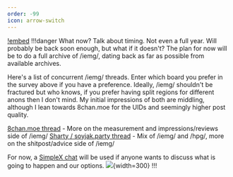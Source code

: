 ```yaml
---
order: -99
icon: arrow-switch	
---
```


[!embed](https://cryptpad.fr/form/#/2/form/view/Eh2vBQ5uzfhizpnnYWU7FBqJt3sK2eiI5auiqD4-lRY/embed/)
!!!danger What now?
Talk about timing. Not even a full year. Will probably be back soon enough, but what if it doesn't?
The plan for now will be to do a full archive of /iemg/, dating back as far as possible from available archives.

Here's a list of concurrent /iemg/ threads. Enter which board you prefer in the survey above if you have a preference. Ideally, /iemg/ shouldn't be fractured but who knows, if you prefer having split regions for different anons then I don't mind. My initial impressions of both are middling, although I lean towards 8chan.moe for the UIDs and seemingly higher post quality.

[8chan.moe thread](https://8chan.moe/t/res/17869.html) - More on the measurement and impressions/reviews side of /iemg/
[Sharty / soyjak.party thread](https://www.soyjak.st/tech/thread/5486.html) - Mix of /iemg/ and /hpg/, more on the shitpost/advice side of /iemg/


For now, a [SimpleX chat](https://simplex.chat/contact#/?v=2-7&smp=smp%3A%2F%2F1OwYGt-yqOfe2IyVHhxz3ohqo3aCCMjtB-8wn4X_aoY%3D%40smp11.simplex.im%2FJI2RGyykbaYWF8UVH2vCp5AN6TpoE6gE%23%2F%3Fv%3D1-3%26dh%3DMCowBQYDK2VuAyEAWUPhhQmk1HQNd3kgpoMc7sBfeHdYUUxFMzGl7ls3wUw%253D%26srv%3D6ioorbm6i3yxmuoezrhjk6f6qgkc4syabh7m3so74xunb5nzr4pwgfqd.onion&data=%7B%22groupLinkId%22%3A%22LfNt1CKFAj11qOR7Di6p0A%3D%3D%22%7D) will be used if anyone wants to discuss what is going to happen and our options.
![](https://i.postimg.cc/y86dq7qX/SimpleX.png){width=300} 
!!!
